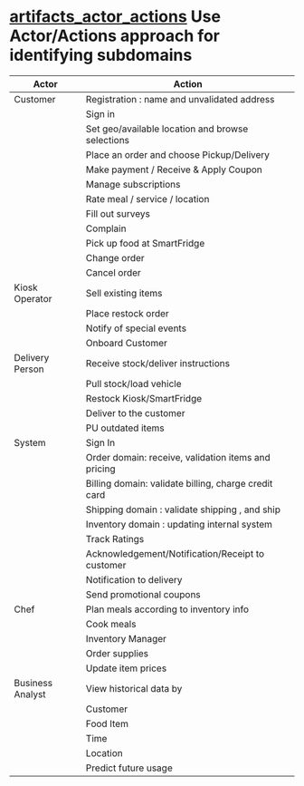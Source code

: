 # [artifacts_actor_actions](../../README.md)  Use Actor/Actions approach for identifying subdomains


| Actor            | Action                                                |
|------------------|-------------------------------------------------------|
| Customer         | Registration : name and unvalidated address           |
|                  | Sign in                                               |
|                  | Set geo/available  location and browse selections     |
|                  | Place an order and choose Pickup/Delivery            |
|                  | Make payment / Receive & Apply Coupon                 |
|                  | Manage subscriptions                                  |
|                  | Rate meal / service / location                        |
|                  | Fill out surveys                                      |
|                  | Complain                                              |
|                  | Pick up food at SmartFridge                           |
|                  | Change order                                          |
|                  | Cancel order                                          |
| Kiosk Operator   | Sell existing items                                   |
|                  | Place restock order                                   |
|                  | Notify of special events                              |
|                  | Onboard Customer                                      |
| Delivery Person  | Receive stock/deliver instructions                    |
|                  | Pull stock/load vehicle                               |
|                  | Restock Kiosk/SmartFridge                             |
|                  | Deliver to the customer                               |
|                  | PU outdated items                                     |
| System           | Sign In                                               |
|                  | Order domain: receive, validation items and pricing   |
|                  | Billing domain: validate billing, charge credit card  |
|                  | Shipping domain : validate shipping , and ship        |
|                  | Inventory domain : updating  internal system          |
|                  | Track Ratings                                         |
|                  | Acknowledgement/Notification/Receipt to customer      |
|                  | Notification to delivery                              |
|                  | Send promotional coupons                              |
| Chef             | Plan meals according to inventory info                |
|                  | Cook meals                                            |
|                  | Inventory Manager                                     |
|                  | Order supplies                                        |
|                  | Update item prices                                    |
| Business Analyst | View historical data by                               |
|                  |   Customer                                            |
|                  |   Food Item                                           |
|                  |   Time                                                |
|                  |   Location                                            |
|                  | Predict future usage                                  |
